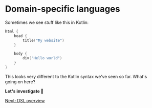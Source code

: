 # Domain-specific languages
Sometimes we see stuff like this in Kotlin:

```kotlin
html {
    head {
        title("My website")
    }

    body {
        div("Hello world")
    }
}
```

This looks very different to the Kotlin syntax we've seen so far. What's going on here?

**Let's investigate 🔎**

[Next: DSL overview](05-01-dsl-overview.md)
